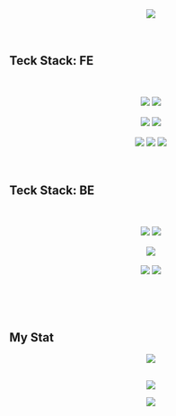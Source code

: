 
<div align="center">
  <img src="https://capsule-render.vercel.app/api?type=shark&color=008000&height=400&section=header&text=Welcome%20to%20Gunbro's%20Github%20☺️&fontSize=40&fontColor=fff" />
</div>
<br/>
<br/>
<h2>Teck Stack: FE</h2>
<br/>
<br/>
<div id="frontend" align="center">
  <img src="https://img.shields.io/badge/Javascript-F7DF1E?style=flat-square&logo=Javascript&logoColor=black"/>
  <img src="https://img.shields.io/badge/TypeScript-3178C6?style=flat-square&logo=TypeScript&logoColor=white"/>
  <br/>
  <br/>
  <img src="https://img.shields.io/badge/HTML5-E34F26?style=flat-square&logo=HTML5&logoColor=white"/>
  <img src="https://img.shields.io/badge/CSS3-1572B6?style=flat-square&logo=CSS3&logoColor=white"/>
  <br/>
  <br/>
  <img src="https://img.shields.io/badge/styled_components-DB7093?style=flat-square&logo=styled-components&logoColor=white"/>
  <img src="https://img.shields.io/badge/React-61DAFB?style=flat-square&logo=React&logoColor=black"/>
  <img src="https://img.shields.io/badge/Redux-764ABC?style=flat-square&logo=Redux&logoColor=white"/>
</div>
<br/>
<br/>
<h2>Teck Stack: BE</h2>
<br/>
<br/>
<div id="backend" align="center">
  <img src="https://img.shields.io/badge/Node.js-339933?style=flat-square&logo=Node.js&logoColor=white"/>
  <img src="https://img.shields.io/badge/Express-000000?style=flat-square&logo=Express&logoColor=white"/>
  <br/>
  <br/>
  <img src="https://img.shields.io/badge/sequelize-52B0E7?style=flat-square&logo=sequelize&logoColor=white"/>
  <br/>
  <br/>
  <img src="https://img.shields.io/badge/mongoDB-47A248?style=flat-square&logo=mongoDB&logoColor=white"/>
  <img src="https://img.shields.io/badge/MySQL-4479A1?style=flat-square&logo=MySQL&logoColor=white"/>
</div>
<br/>
<br/>
<br/>
<br/>
<h2>My Stat</h2>
<div align="center">
    <img src="https://github-readme-stats.vercel.app/api?username=gun-bro98&show_icons=true&theme=city_lights" />
</div>
<br/>
<p align="center">
  <img align="center" src="https://github-readme-stats.vercel.app/api/top-langs/?username=gun-bro98&layout=compact" />
</p>
<div align="center">
  <img src="https://capsule-render.vercel.app/api?type=shark&color=008000&height=200&section=footer" />
</div>
